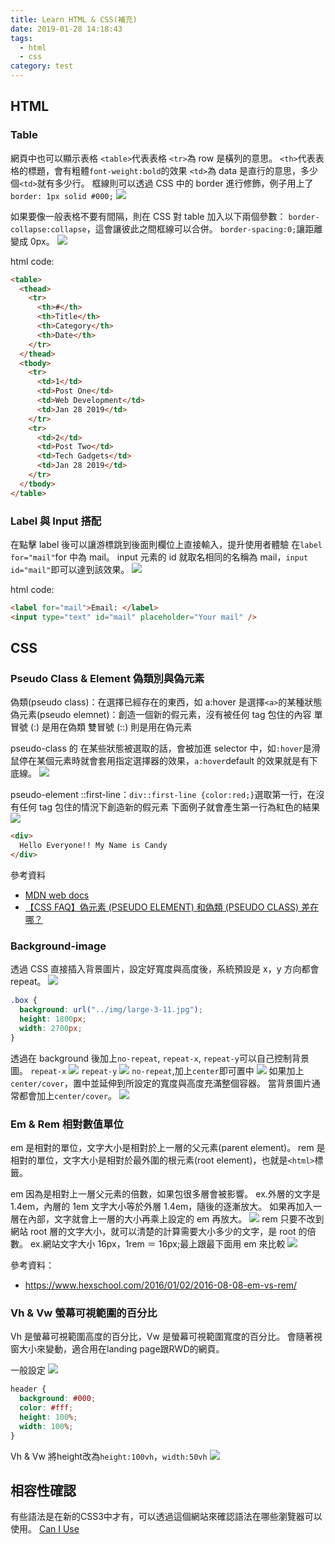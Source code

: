 ```yaml
---
title: Learn HTML & CSS(補充)
date: 2019-01-28 14:18:43
tags:
  - html
  - css
category: test
---
```


## HTML

### Table

網頁中也可以顯示表格
`<table>`代表表格
`<tr>`為 row 是橫列的意思。
`<th>`代表表格的標題，會有粗體`font-weight:bold`的效果
`<td>`為 data 是直行的意思，多少個`<td>`就有多少行。
框線則可以透過 CSS 中的 border 進行修飾，例子用上了`border: 1px solid #000;`
![](https://i.imgur.com/DKyx0wP.png)

如果要像一般表格不要有間隔，則在 CSS 對 table 加入以下兩個參數：
`border-collapse:collapse`，這會讓彼此之間框線可以合併。
`border-spacing:0;`讓距離變成 0px。
![](https://i.imgur.com/e17lGhu.png)

html code:

```html
<table>
  <thead>
    <tr>
      <th>#</th>
      <th>Title</th>
      <th>Category</th>
      <th>Date</th>
    </tr>
  </thead>
  <tbody>
    <tr>
      <td>1</td>
      <td>Post One</td>
      <td>Web Development</td>
      <td>Jan 28 2019</td>
    </tr>
    <tr>
      <td>2</td>
      <td>Post Two</td>
      <td>Tech Gadgets</td>
      <td>Jan 28 2019</td>
    </tr>
  </tbody>
</table>
```

### Label 與 Input 搭配

在點擊 label 後可以讓游標跳到後面則欄位上直接輸入，提升使用者體驗
在`label for="mail"`for 中為 mail。
input 元素的 id 就取名相同的名稱為 mail，`input id="mail"`即可以達到該效果。
![](https://i.imgur.com/HkxixzR.png)

html code:

```html
<label for="mail">Email: </label>
<input type="text" id="mail" placeholder="Your mail" />
```

## CSS

### Pseudo Class & Element 偽類別與偽元素

偽類(pseudo class)：在選擇已經存在的東西，如 a:hover 是選擇`<a>`的某種狀態
偽元素(pseudo elemnet)：創造一個新的假元素，沒有被任何 tag 包住的內容
單冒號 (:) 是用在偽類
雙冒號 (::) 則是用在偽元素

pseudo-class 的
在某些狀態被選取的話，會被加進 selector 中，如`:hover`是滑鼠停在某個元素時就會套用指定選擇器的效果，`a:hover`default 的效果就是有下底線。
![](https://i.imgur.com/xZbWreq.png)

pseudo-element
::first-line：`div::first-line {color:red;}`選取第一行，在沒有任何 tag 包住的情況下創造新的假元素
下面例子就會產生第一行為紅色的結果
![](https://i.imgur.com/stk8aMe.png)

```html
<div>
  Hello Everyone!! My Name is Candy
</div>
```

參考資料

- [MDN web docs](https://developer.mozilla.org/en-US/docs/Web/CSS/Pseudo-classes)
- [【CSS FAQ】偽元素 (PSEUDO ELEMENT) 和偽類 (PSEUDO CLASS) 差在哪？](https://stringpiggy.hpd.io/pseudo-element-pseudo-class-difference/)

### Background-image

透過 CSS 直接插入背景圖片，設定好寬度與高度後，系統預設是 x，y 方向都會 repeat。
![](https://i.imgur.com/bmaeJ4K.png)

```css
.box {
  background: url("../img/large-3-11.jpg");
  height: 1800px;
  width: 2700px;
}
```

透過在 background 後加上`no-repeat`, `repeat-x`, `repeat-y`可以自己控制背景圖。
`repeat-x`
![](https://i.imgur.com/kn6agpY.png)
`repeat-y`
![](https://i.imgur.com/8ga1jGq.png)
`no-repeat`,加上`center`即可置中
![](https://i.imgur.com/wfaaZIw.png)
如果加上`center/cover`，置中並延伸到所設定的寬度與高度充滿整個容器。
當背景圖片通常都會加上`center/cover`。
![](https://i.imgur.com/bz1ltpO.png)

### Em & Rem 相對數值單位

em 是相對的單位，文字大小是相對於上一層的父元素(parent element)。
rem 是相對的單位，文字大小是相對於最外圍的根元素(root element)，也就是`<html>`標籤。

em 因為是相對上一層父元素的倍數，如果包很多層會被影響。
ex.外層的文字是 1.4em，內層的 1em 文字大小等於外層 1.4em，隨後的逐漸放大。
如果再加入一層在內部，文字就會上一層的大小再乘上設定的 em 再放大。
![](https://i.imgur.com/tfXGdc1.png)
rem 只要不改到網站 root 層的文字大小，就可以清楚的計算需要大小多少的文字，是 root 的倍數。
ex.網站文字大小 16px，1rem ＝ 16px;最上跟最下面用 em 來比較
![](https://i.imgur.com/92MLHSS.png)

參考資料：

- https://www.hexschool.com/2016/01/02/2016-08-08-em-vs-rem/

### Vh & Vw 螢幕可視範圍的百分比

Vh 是螢幕可視範圍高度的百分比，Vw 是螢幕可視範圍寬度的百分比。
會隨著視窗大小來變動，適合用在landing page跟RWD的網頁。

一般設定
![](https://i.imgur.com/LStlb9s.png)

```css
header {
  background: #000;
  color: #fff;
  height: 100%;
  width: 100%;
}
```

Vh & Vw
將height改為`height:100vh`，`width:50vh`
![](https://i.imgur.com/ynwXXOt.png)


## 相容性確認
有些語法是在新的CSS3中才有，可以透過這個網站來確認語法在哪些瀏覽器可以使用。
[Can I Use](https://caniuse.com/)